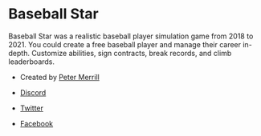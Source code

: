 # Baseball Star
Baseball Star was a realistic baseball player simulation game from 2018 to 2021. You could create a free baseball player and manage their career in-depth. Customize abilities, sign contracts, break records, and climb leaderboards.

- Created by [Peter Merrill](https://twitter.com/petemerrill)


- [Discord](https://discord.gg/wRGKM6b)
- [Twitter](https://twitter.com/GetBaseballStar)
- [Facebook](https://www.facebook.com/BaseballStarApp)
